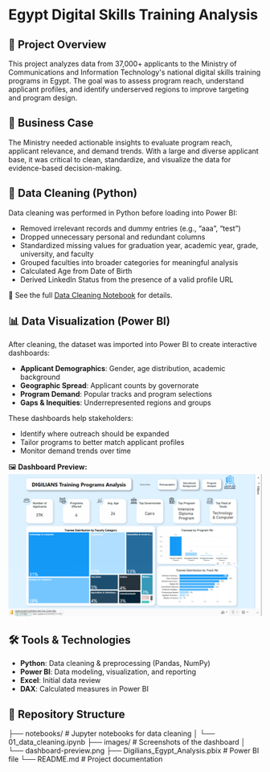 # Egypt Digital Skills Training Analysis

## 📌 Project Overview
This project analyzes data from 37,000+ applicants to the Ministry of Communications and Information Technology's national digital skills training programs in Egypt. The goal was to assess program reach, understand applicant profiles, and identify underserved regions to improve targeting and program design.

## 🎯 Business Case
The Ministry needed actionable insights to evaluate program reach, applicant relevance, and demand trends. With a large and diverse applicant base, it was critical to clean, standardize, and visualize the data for evidence-based decision-making.

## 🧹 Data Cleaning (Python)
Data cleaning was performed in Python before loading into Power BI:
- Removed irrelevant records and dummy entries (e.g., “aaa”, “test”)
- Dropped unnecessary personal and redundant columns
- Standardized missing values for graduation year, academic year, grade, university, and faculty
- Grouped faculties into broader categories for meaningful analysis
- Calculated Age from Date of Birth
- Derived LinkedIn Status from the presence of a valid profile URL

📄 See the full [Data Cleaning Notebook](notebooks/01_data_cleaning.ipynb) for details.

## 📊 Data Visualization (Power BI)
After cleaning, the dataset was imported into Power BI to create interactive dashboards:
- **Applicant Demographics**: Gender, age distribution, academic background
- **Geographic Spread**: Applicant counts by governorate
- **Program Demand**: Popular tracks and program selections
- **Gaps & Inequities**: Underrepresented regions and groups

These dashboards help stakeholders:
- Identify where outreach should be expanded
- Tailor programs to better match applicant profiles
- Monitor demand trends over time

🖼 **Dashboard Preview:**
![Dashboard Screenshot](images/dashboard-preview.png)

## 🛠 Tools & Technologies
- **Python**: Data cleaning & preprocessing (Pandas, NumPy)
- **Power BI**: Data modeling, visualization, and reporting
- **Excel**: Initial data review
- **DAX**: Calculated measures in Power BI

## 📂 Repository Structure
├── notebooks/ # Jupyter notebooks for data cleaning
│ └── 01_data_cleaning.ipynb
├── images/ # Screenshots of the dashboard
│ └── dashboard-preview.png
├── Digilians_Egypt_Analysis.pbix # Power BI file
└── README.md # Project documentation
